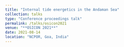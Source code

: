 ```yaml
---
title: "Internal tide energetics in the Andaman Sea"
collection: talks
type: "Conference proceedings talk"
permalink: /talks/osicon2021
venue: "**OSICON 2021**"
date: 2021-08-14
location: "NCPOR, Goa, India"
---
```

